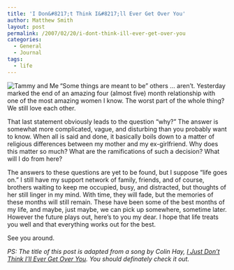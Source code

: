 ```yaml
---
title: 'I Don&#8217;t Think I&#8217;ll Ever Get Over You'
author: Matthew Smith
layout: post
permalink: /2007/02/20/i-dont-think-ill-ever-get-over-you
categories:
  - General
  - Journal
tags:
  - life
---
```

<img src="http://archive.digivation.net/wp-content/uploads/2007/02/img_1142.jpg" alt="Tammy and Me" align="left" />&#8220;Some things are meant to be&#8221; others &#8230; aren&#8217;t. Yesterday marked the end of an amazing four (almost five) month relationship with one of the most amazing women I know. The worst part of the whole thing? We still love each other.

That last statement obviously leads to the question &#8220;why?&#8221; The answer is somewhat more complicated, vague, and disturbing than you probably want to know. When all is said and done, it basically boils down to a matter of religious differences between my mother and my ex-girlfriend. Why does this matter so much? What are the ramifications of such a decision? What will I do from here?

The answers to these questions are yet to be found, but I suppose &#8220;life goes on.&#8221; I still have my support network of family, friends, and of course, brothers waiting to keep me occupied, busy, and distracted, but thoughts of her still linger in my mind. With time, they will fade, but the memories of these months will still remain. These have been some of the best months of my life, and maybe, just maybe, we can pick up somewhere, sometime later. However the future plays out, here&#8217;s to you my dear. I hope that life treats you well and that everything works out for the best.

See you around.

*PS: The title of this post is adapted from a song by Colin Hay, [I Just Don&#8217;t Think I&#8217;ll Ever Get Over You][1]. You should definately check it out.*

 [1]: http://www.youtube.com/watch?v=LefJy6ieyuY